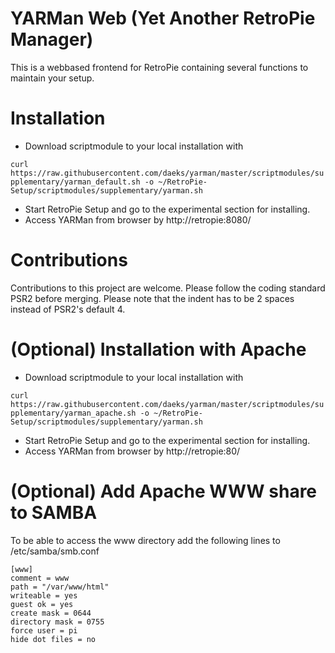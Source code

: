 # YARMan Web (Yet Another RetroPie Manager)

This is a webbased frontend for RetroPie containing several functions to maintain your setup. 

# Installation 

- Download scriptmodule to your local installation with

```curl https://raw.githubusercontent.com/daeks/yarman/master/scriptmodules/supplementary/yarman_default.sh -o ~/RetroPie-Setup/scriptmodules/supplementary/yarman.sh```
  
- Start RetroPie Setup and go to the experimental section for installing.
- Access YARMan from browser by http://retropie:8080/

# Contributions

Contributions to this project are welcome. Please follow the coding standard PSR2 before merging. Please note that the indent has to be 2 spaces instead of PSR2's default 4.

# (Optional) Installation with Apache

- Download scriptmodule to your local installation with

```curl https://raw.githubusercontent.com/daeks/yarman/master/scriptmodules/supplementary/yarman_apache.sh -o ~/RetroPie-Setup/scriptmodules/supplementary/yarman.sh```
  
- Start RetroPie Setup and go to the experimental section for installing.
- Access YARMan from browser by http://retropie:80/

# (Optional) Add Apache WWW share to SAMBA

To be able to access the www directory add the following lines to /etc/samba/smb.conf

```
[www]
comment = www
path = "/var/www/html"
writeable = yes
guest ok = yes
create mask = 0644
directory mask = 0755
force user = pi
hide dot files = no
```
